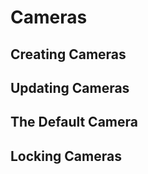 Cameras
=======

Creating Cameras
----------------


Updating Cameras
----------------


The Default Camera
------------------


Locking Cameras
---------------
